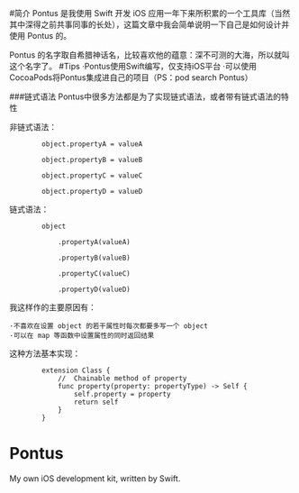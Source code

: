 
#简介
Pontus 是我使用 Swift 开发 iOS 应用一年下来所积累的一个工具库（当然其中深得之前共事同事的长处），这篇文章中我会简单说明一下自己是如何设计并使用 Pontus 的。

Pontus 的名字取自希腊神话名，比较喜欢他的蕴意：深不可测的大海，所以就叫这个名字了。
#Tips
    ·Pontus使用Swift编写，仅支持iOS平台
    ·可以使用CocoaPods将Pontus集成进自己的项目（PS：pod search Pontus）

###链式语法
Pontus中很多方法都是为了实现链式语法，或者带有链式语法的特性

非链式语法：

            object.propertyA = valueA

            object.propertyB = valueB

            object.propertyC = valueC

            object.propertyD = valueD

链式语法：

            object
                
                .propertyA(valueA)
                
                .propertyB(valueB)
                
                .propertyC(valueC)
                
                .propertyD(valueD)



我这样作的主要原因有：
    
    ·不喜欢在设置 object 的若干属性时每次都要多写一个 object
    ·可以在 map 等函数中设置属性的同时返回结果


这种方法基本实现：
            

            extension Class {
                //  Chainable method of property
                func property(property: propertyType) -> Self {
                    self.property = property
                    return self
                }
            }


# Pontus

My own iOS development kit, written by Swift.

